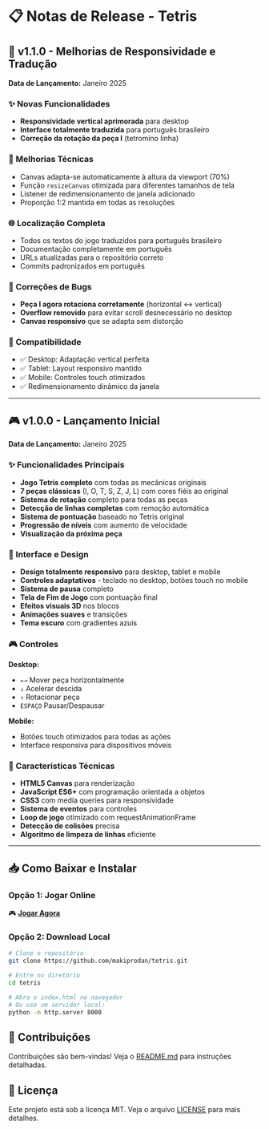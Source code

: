 # 📋 Notas de Release - Tetris

## 🚀 v1.1.0 - Melhorias de Responsividade e Tradução
**Data de Lançamento:** Janeiro 2025

### ✨ Novas Funcionalidades
- **Responsividade vertical aprimorada** para desktop
- **Interface totalmente traduzida** para português brasileiro
- **Correção da rotação da peça I** (tetromino linha)

### 🔧 Melhorias Técnicas
- Canvas adapta-se automaticamente à altura da viewport (70%)
- Função `resizeCanvas` otimizada para diferentes tamanhos de tela
- Listener de redimensionamento de janela adicionado
- Proporção 1:2 mantida em todas as resoluções

### 🌐 Localização Completa
- Todos os textos do jogo traduzidos para português brasileiro
- Documentação completamente em português
- URLs atualizadas para o repositório correto
- Commits padronizados em português

### 🐛 Correções de Bugs
- **Peça I agora rotaciona corretamente** (horizontal ↔ vertical)
- **Overflow removido** para evitar scroll desnecessário no desktop
- **Canvas responsivo** que se adapta sem distorção

### 📱 Compatibilidade
- ✅ Desktop: Adaptação vertical perfeita
- ✅ Tablet: Layout responsivo mantido
- ✅ Mobile: Controles touch otimizados
- ✅ Redimensionamento dinâmico da janela

---

## 🎮 v1.0.0 - Lançamento Inicial
**Data de Lançamento:** Janeiro 2025

### ✨ Funcionalidades Principais
- **Jogo Tetris completo** com todas as mecânicas originais
- **7 peças clássicas** (I, O, T, S, Z, J, L) com cores fiéis ao original
- **Sistema de rotação** completo para todas as peças
- **Detecção de linhas completas** com remoção automática
- **Sistema de pontuação** baseado no Tetris original
- **Progressão de níveis** com aumento de velocidade
- **Visualização da próxima peça**

### 🎨 Interface e Design
- **Design totalmente responsivo** para desktop, tablet e mobile
- **Controles adaptativos** - teclado no desktop, botões touch no mobile
- **Sistema de pausa** completo
- **Tela de Fim de Jogo** com pontuação final
- **Efeitos visuais 3D** nos blocos
- **Animações suaves** e transições
- **Tema escuro** com gradientes azuis

### 🎮 Controles
**Desktop:**
- `←→` Mover peça horizontalmente
- `↓` Acelerar descida
- `↑` Rotacionar peça
- `ESPAÇO` Pausar/Despausar

**Mobile:**
- Botões touch otimizados para todas as ações
- Interface responsiva para dispositivos móveis

### 🔧 Características Técnicas
- **HTML5 Canvas** para renderização
- **JavaScript ES6+** com programação orientada a objetos
- **CSS3** com media queries para responsividade
- **Sistema de eventos** para controles
- **Loop de jogo** otimizado com requestAnimationFrame
- **Detecção de colisões** precisa
- **Algoritmo de limpeza de linhas** eficiente

---

## 📥 Como Baixar e Instalar

### Opção 1: Jogar Online
🎮 **[Jogar Agora](https://makiprodan.github.io/tetris)**

### Opção 2: Download Local
```bash
# Clone o repositório
git clone https://github.com/makiprodan/tetris.git

# Entre no diretório
cd tetris

# Abra o index.html no navegador
# Ou use um servidor local:
python -m http.server 8000
```

## 🤝 Contribuições
Contribuições são bem-vindas! Veja o [README.md](README.md) para instruções detalhadas.

## 📄 Licença
Este projeto está sob a licença MIT. Veja o arquivo [LICENSE](LICENSE) para mais detalhes.